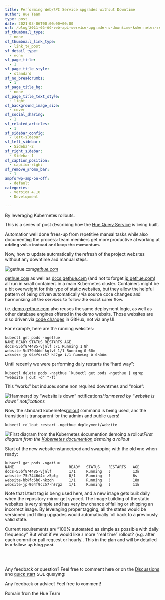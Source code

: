 ```yaml
---
title: Performing Web/API Service upgrades without Downtime
author: Hue Team
type: post
date: 2021-03-06T00:00:00+00:00
url: /blog/2021-03-06-web-api-service-upgrade-no-downtime-kubernetes-rollout/
sf_thumbnail_type:
  - none
sf_thumbnail_link_type:
  - link_to_post
sf_detail_type:
  - none
sf_page_title:
  - 1
sf_page_title_style:
  - standard
sf_no_breadcrumbs:
  - 1
sf_page_title_bg:
  - none
sf_page_title_text_style:
  - light
sf_background_image_size:
  - cover
sf_social_sharing:
  - 1
sf_related_articles:
  - 1
sf_sidebar_config:
  - left-sidebar
sf_left_sidebar:
  - Sidebar-2
sf_right_sidebar:
  - Sidebar-1
sf_caption_position:
  - caption-right
sf_remove_promo_bar:
  - 1
ampforwp-amp-on-off:
  - default
categories:
  - Version 4.10
  - Development

---
```


By leveraging Kubernetes rollouts.

This is a series of post describing how the [Hue Query Service](http://gethue.com/) is being built.

Automation well done frees-up from repetitive manual tasks while also documenting the process: team members get more productive at working at adding value instead and keep the momentum.

Now, how to update automatically the refresh of the project websites without any downtime and manual steps.

![[gethue.com](http://gethue.com)](https://cdn-images-1.medium.com/max/2596/1*MDLckdtZbtPCOsk6ghb4ug.png)*[gethue.com](http://gethue.com)*

[gethue.com](https://gethue.com/) as well as [docs.gethue.com](https://docs.gethue.com/) (and not to forget [jp.gethue.com](https://jp.gethue.com/)) all run in small containers in a main Kubernetes cluster. Containers might be a bit overweight for this type of static websites, but they allow the helpful pattern of being driven automatically via source code changes and harmonizing all the services to follow the exact same flow.

i.e. [demo.gethue.com](https://demo.gethue.com/) also reuses the same deployment logic, as well as other database engines offered in the demo website. Those websites are also driven via [code changes](https://github.com/cloudera/hue/tree/master/docs/gethue) in GitHub, not via any UI.

For example, here are the running websites:

    kubectl get pods -ngethue
    NAME READY STATUS RESTARTS AGE
    docs-55bf874485-vjnlf 1/1 Running 1 8h
    website-5c579d4dd-kqlvt 1/1 Running 0 60m
    website-jp-964f9cc57-h97gz 1/1 Running 0 6h38m

Until recently we were performing daily restarts the “hard way”:

    kubectl delete pods -ngethue `kubectl get pods -ngethue | egrep ^website | cut -d" "-f1`

This “works” but induces some non required downtimes and “noise”:

![Hammered by “website is down” notifications](https://cdn-images-1.medium.com/max/2814/1*UxngKW7HUxkjEhjPH3Cc1A.png)*Hammered by “website is down” notifications*

Now, the standard kubernetes[rollout](https://kubernetes.io/docs/tutorials/kubernetes-basics/update/update-intro/) command is being used, and the transition is transparent for the admins and public users!

    kubectl rollout restart -ngethue deployment/website

![First diagram from the [Kubernetes documention](https://kubernetes.io/docs/tutorials/kubernetes-basics/update/update-intro/) demoing a rollout](https://cdn-images-1.medium.com/max/2000/1*DeOibHNKQh5Is9F756egeQ.png)*First diagram from the [Kubernetes documention](https://kubernetes.io/docs/tutorials/kubernetes-basics/update/update-intro/) demoing a rollout*

Start of the new websiteinstance/pod and swapping with the old one when ready:

    kubectl get pods -ngethue
    NAME                         READY   STATUS    RESTARTS   AGE
    docs-55bf874485-vjnlf        1/1     Running   1          13h
    website-75c7446d4c-z5p6g     0/1     Running   0          6s
    website-bb6fc6b6-nkzqh       1/1     Running   0          18m
    website-jp-964f9cc57-h97gz   1/1     Running   0          11h

Note that latest tag is being used here, and a new image gets built daily when the repository mirror get synced. The image building of the static websites is very simple and has very low chance of failing or shipping an incorrect image. By leveraging proper tagging, all the states would be versioned and filling upgrades would automatically roll back to a previously valid state.

Current requirements are “100% automated as simple as possible with daily frequency”. But what if we would like a more “real time” rollout? (e.g. after each commit or pull request or hourly). This in the plan and will be detailed in a follow-up blog post.

</br>
</br>

Any feedback or question? Feel free to comment here or on the <a href="https://github.com/cloudera/hue/discussions">Discussions</a> and <a href="https://docs.gethue.com/quickstart/">quick start</a> SQL querying!

Any feedback or advice? Feel free to comment!

Romain from the Hue Team
